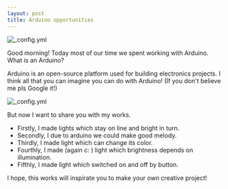 ```yaml
---
layout: post
title: Arduino opportunities
---
```

![_config.yml](https://iot.telefonica.com/sites/default/files/img/About-Us_Innovation-IoT_Arduino_Landing.png)

Good morning! Today most of our time we spent working with Arduino. What is an Arduino? 

Arduino is an open-source platform used for building electronics projects. I think all that you can imagine you can do with Arduino! 
(If you don't believe me pls Google it!)

![_config.yml](http://fritzing.org/media/fritzing-repo/projects/i/in-out-temperature-by-ds18b20-sensor/images/In-Out_temperature_bb.png)

But now I want to share you with my works. 
- Firstly, I made lights which stay on line and bright in turn.
- Secondly, I due to arduino we could make good melody.
- Thirdly, I made light which can change its color.
- Fourthly, I made (again c: ) light which brightness depends on illumination. 
- Fifthly, I made light which switched on and off by button.

I hope, this works will inspirate you to make your own creative project!
